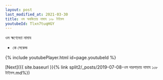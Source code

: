 ```yaml
---
layout: post
last_modified_at: 2021-03-30
title: ওম অৰজিতায় নামায ১০৮ টাইমস
youtubeId: Tlxn7tuqHGY
---
```

 
 
 ওম হ্মণেভ্যো নামায  
 
 -  কে সেকেন্ড 
 
  
 
  
 
 
 
 
 
 


{% include youtubePlayer.html id=page.youtubeId %}
 
[Next]({{ site.baseurl }}{% link  split2/_posts/2019-07-08-ওম দারপাড়ায় নামায ১০৮ টাইমস.md%})
 
